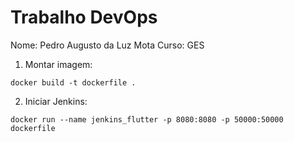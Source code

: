 # Trabalho DevOps

Nome: Pedro Augusto da Luz Mota
Curso: GES

1. Montar imagem:

```
docker build -t dockerfile .  
```

2. Iniciar Jenkins:

```
docker run --name jenkins_flutter -p 8080:8080 -p 50000:50000 dockerfile
```
